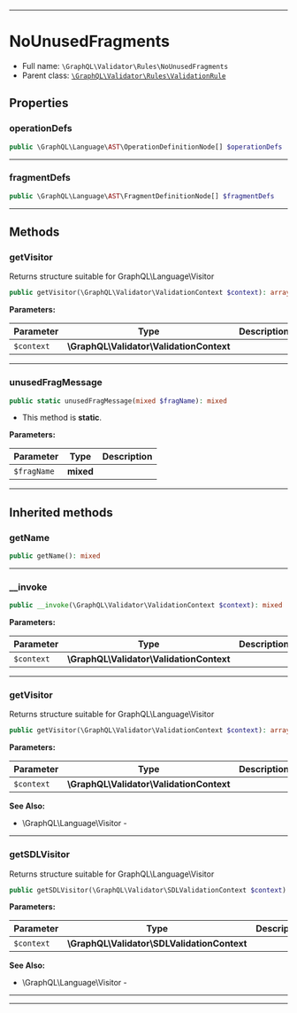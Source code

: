 ***

# NoUnusedFragments

* Full name: `\GraphQL\Validator\Rules\NoUnusedFragments`
* Parent class: [`\GraphQL\Validator\Rules\ValidationRule`](./ValidationRule.md)

## Properties

### operationDefs

```php
public \GraphQL\Language\AST\OperationDefinitionNode[] $operationDefs
```

***

### fragmentDefs

```php
public \GraphQL\Language\AST\FragmentDefinitionNode[] $fragmentDefs
```

***

## Methods

### getVisitor

Returns structure suitable for GraphQL\Language\Visitor

```php
public getVisitor(\GraphQL\Validator\ValidationContext $context): array
```

**Parameters:**

| Parameter | Type | Description |
|-----------|------|-------------|
| `$context` | **\GraphQL\Validator\ValidationContext** |  |

***

### unusedFragMessage

```php
public static unusedFragMessage(mixed $fragName): mixed
```

* This method is **static**.

**Parameters:**

| Parameter | Type | Description |
|-----------|------|-------------|
| `$fragName` | **mixed** |  |

***

## Inherited methods

### getName

```php
public getName(): mixed
```

***

### __invoke

```php
public __invoke(\GraphQL\Validator\ValidationContext $context): mixed
```

**Parameters:**

| Parameter | Type | Description |
|-----------|------|-------------|
| `$context` | **\GraphQL\Validator\ValidationContext** |  |

***

### getVisitor

Returns structure suitable for GraphQL\Language\Visitor

```php
public getVisitor(\GraphQL\Validator\ValidationContext $context): array
```

**Parameters:**

| Parameter | Type | Description |
|-----------|------|-------------|
| `$context` | **\GraphQL\Validator\ValidationContext** |  |

**See Also:**

* \GraphQL\Language\Visitor -

***

### getSDLVisitor

Returns structure suitable for GraphQL\Language\Visitor

```php
public getSDLVisitor(\GraphQL\Validator\SDLValidationContext $context): array
```

**Parameters:**

| Parameter | Type | Description |
|-----------|------|-------------|
| `$context` | **\GraphQL\Validator\SDLValidationContext** |  |

**See Also:**

* \GraphQL\Language\Visitor -

***


***

